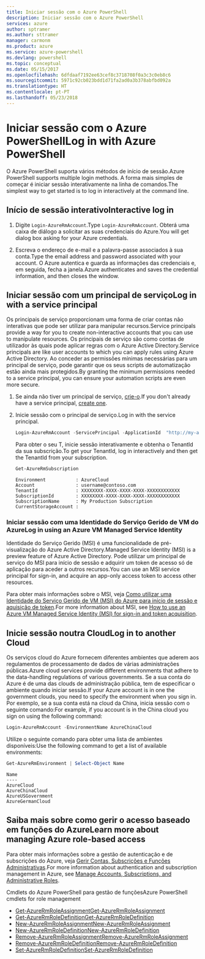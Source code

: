 ```yaml
---
title: Iniciar sessão com o Azure PowerShell
description: Iniciar sessão com o Azure PowerShell
services: azure
author: sptramer
ms.author: sttramer
manager: carmonm
ms.product: azure
ms.service: azure-powershell
ms.devlang: powershell
ms.topic: conceptual
ms.date: 05/15/2017
ms.openlocfilehash: 6dfdaaf7192ee63cef8c3718708f0a3c3c0eb8c6
ms.sourcegitcommit: 5971c92cb023bdd1d71fa2ad0a3b378abfbd092a
ms.translationtype: HT
ms.contentlocale: pt-PT
ms.lasthandoff: 05/23/2018
---
```

# <a name="log-in-with-azure-powershell"></a><span data-ttu-id="e3ae3-103">Iniciar sessão com o Azure PowerShell</span><span class="sxs-lookup"><span data-stu-id="e3ae3-103">Log in with Azure PowerShell</span></span>

<span data-ttu-id="e3ae3-104">O Azure PowerShell suporta vários métodos de início de sessão.</span><span class="sxs-lookup"><span data-stu-id="e3ae3-104">Azure PowerShell supports multiple login methods.</span></span> <span data-ttu-id="e3ae3-105">A forma mais simples de começar é iniciar sessão interativamente na linha de comandos.</span><span class="sxs-lookup"><span data-stu-id="e3ae3-105">The simplest way to get started is to log in interactively at the command line.</span></span>

## <a name="interactive-log-in"></a><span data-ttu-id="e3ae3-106">Início de sessão interativo</span><span class="sxs-lookup"><span data-stu-id="e3ae3-106">Interactive log in</span></span>

1. <span data-ttu-id="e3ae3-107">Digite `Login-AzureRmAccount`.</span><span class="sxs-lookup"><span data-stu-id="e3ae3-107">Type `Login-AzureRmAccount`.</span></span> <span data-ttu-id="e3ae3-108">Obterá uma caixa de diálogo a solicitar as suas credenciais do Azure.</span><span class="sxs-lookup"><span data-stu-id="e3ae3-108">You will get dialog box asking for your Azure credentials.</span></span>

2. <span data-ttu-id="e3ae3-109">Escreva o endereço de e-mail e a palavra-passe associados à sua conta.</span><span class="sxs-lookup"><span data-stu-id="e3ae3-109">Type the email address and password associated with your account.</span></span> <span data-ttu-id="e3ae3-110">O Azure autentica e guarda as informações das credenciais e, em seguida, fecha a janela.</span><span class="sxs-lookup"><span data-stu-id="e3ae3-110">Azure authenticates and saves the credential information, and then closes the window.</span></span>

## <a name="log-in-with-a-service-principal"></a><span data-ttu-id="e3ae3-111">Iniciar sessão com um principal de serviço</span><span class="sxs-lookup"><span data-stu-id="e3ae3-111">Log in with a service principal</span></span>

<span data-ttu-id="e3ae3-112">Os principais de serviço proporcionam uma forma de criar contas não interativas que pode ser utilizar para manipular recursos.</span><span class="sxs-lookup"><span data-stu-id="e3ae3-112">Service principals provide a way for you to create non-interactive accounts that you can use to manipulate resources.</span></span> <span data-ttu-id="e3ae3-113">Os principais de serviço são como contas de utilizador às quais pode aplicar regras com o Azure Active Directory.</span><span class="sxs-lookup"><span data-stu-id="e3ae3-113">Service principals are like user accounts to which you can apply rules using Azure Active Directory.</span></span> <span data-ttu-id="e3ae3-114">Ao conceder as permissões mínimas necessárias para um principal de serviço, pode garantir que os seus scripts de automatização estão ainda mais protegidos.</span><span class="sxs-lookup"><span data-stu-id="e3ae3-114">By granting the minimum permissions needed to a service principal, you can ensure your automation scripts are even more secure.</span></span>

1. <span data-ttu-id="e3ae3-115">Se ainda não tiver um principal de serviço, [crie-o](create-azure-service-principal-azureps.md).</span><span class="sxs-lookup"><span data-stu-id="e3ae3-115">If you don't already have a service principal, [create one](create-azure-service-principal-azureps.md).</span></span>

2. <span data-ttu-id="e3ae3-116">Inicie sessão com o principal de serviço.</span><span class="sxs-lookup"><span data-stu-id="e3ae3-116">Log in with the service principal.</span></span>

    ```powershell
    Login-AzureRmAccount -ServicePrincipal -ApplicationId  "http://my-app" -Credential $pscredential -TenantId $tenantid
    ```

    <span data-ttu-id="e3ae3-117">Para obter o seu T, inicie sessão interativamente e obtenha o TenantId da sua subscrição.</span><span class="sxs-lookup"><span data-stu-id="e3ae3-117">To get your TenantId, log in interactively and then get the TenantId from your subscription.</span></span>

    ```powershell
    Get-AzureRmSubscription
    ```

    ```
    Environment           : AzureCloud
    Account               : username@contoso.com
    TenantId              : XXXXXXXX-XXXX-XXXX-XXXX-XXXXXXXXXXXX
    SubscriptionId        : XXXXXXXX-XXXX-XXXX-XXXX-XXXXXXXXXXXX
    SubscriptionName      : My Production Subscription
    CurrentStorageAccount :
    ```

### <a name="log-in-using-an-azure-vm-managed-service-identity"></a><span data-ttu-id="e3ae3-118">Iniciar sessão com uma Identidade do Serviço Gerido de VM do Azure</span><span class="sxs-lookup"><span data-stu-id="e3ae3-118">Log in using an Azure VM Managed Service Identity</span></span>

<span data-ttu-id="e3ae3-119">Identidade do Serviço Gerido (MSI) é uma funcionalidade de pré-visualização do Azure Active Directory.</span><span class="sxs-lookup"><span data-stu-id="e3ae3-119">Managed Service Identity (MSI) is a preview feature of Azure Active Directory.</span></span> <span data-ttu-id="e3ae3-120">Pode utilizar um principal de serviço do MSI para início de sessão e adquirir um token de acesso só de aplicação para aceder a outros recursos.</span><span class="sxs-lookup"><span data-stu-id="e3ae3-120">You can use an MSI service principal for sign-in, and acquire an app-only access token to access other resources.</span></span>

<span data-ttu-id="e3ae3-121">Para obter mais informações sobre o MSI, veja [Como utilizar uma Identidade do Serviço Gerido de VM (MSI) do Azure para início de sessão e aquisição de token](/azure/active-directory/msi-how-to-get-access-token-using-msi).</span><span class="sxs-lookup"><span data-stu-id="e3ae3-121">For more information about MSI, see [How to use an Azure VM Managed Service Identity (MSI) for sign-in and token acquisition](/azure/active-directory/msi-how-to-get-access-token-using-msi).</span></span>

## <a name="log-in-to-another-cloud"></a><span data-ttu-id="e3ae3-122">Inicie sessão noutra Cloud</span><span class="sxs-lookup"><span data-stu-id="e3ae3-122">Log in to another Cloud</span></span>

<span data-ttu-id="e3ae3-123">Os serviços cloud do Azure fornecem diferentes ambientes que aderem aos regulamentos de processamento de dados de várias administrações públicas.</span><span class="sxs-lookup"><span data-stu-id="e3ae3-123">Azure cloud services provide different environments that adhere to the data-handling regulations of various governments.</span></span> <span data-ttu-id="e3ae3-124">Se a sua conta do Azure é de uma das clouds de administração pública, tem de especificar o ambiente quando iniciar sessão.</span><span class="sxs-lookup"><span data-stu-id="e3ae3-124">If your Azure account is in one the government clouds, you need to specify the environment when you sign in.</span></span> <span data-ttu-id="e3ae3-125">Por exemplo, se a sua conta está na cloud da China, inicia sessão com o seguinte comando:</span><span class="sxs-lookup"><span data-stu-id="e3ae3-125">For example, if you account is in the China cloud you sign on using the following command:</span></span>

```powershell
Login-AzureRmAccount -EnvironmentName AzureChinaCloud
```

<span data-ttu-id="e3ae3-126">Utilize o seguinte comando para obter uma lista de ambientes disponíveis:</span><span class="sxs-lookup"><span data-stu-id="e3ae3-126">Use the following command to get a list of available environments:</span></span>

```powershell
Get-AzureRmEnvironment | Select-Object Name
```

```
Name
----
AzureCloud
AzureChinaCloud
AzureUSGovernment
AzureGermanCloud
```

## <a name="learn-more-about-managing-azure-role-based-access"></a><span data-ttu-id="e3ae3-127">Saiba mais sobre como gerir o acesso baseado em funções do Azure</span><span class="sxs-lookup"><span data-stu-id="e3ae3-127">Learn more about managing Azure role-based access</span></span>

<span data-ttu-id="e3ae3-128">Para obter mais informações sobre a gestão de autenticação e de subscrições do Azure, veja [Gerir Contas, Subscrições e Funções Administrativas](/azure/active-directory/role-based-access-control-configure).</span><span class="sxs-lookup"><span data-stu-id="e3ae3-128">For more information about authentication and subscription management in Azure, see [Manage Accounts, Subscriptions, and Administrative Roles](/azure/active-directory/role-based-access-control-configure).</span></span>

<span data-ttu-id="e3ae3-129">Cmdlets do Azure PowerShell para gestão de funções</span><span class="sxs-lookup"><span data-stu-id="e3ae3-129">Azure PowerShell cmdlets for role management</span></span>

* [<span data-ttu-id="e3ae3-130">Get-AzureRmRoleAssignment</span><span class="sxs-lookup"><span data-stu-id="e3ae3-130">Get-AzureRmRoleAssignment</span></span>](/powershell/module/AzureRM.Resources/Get-AzureRmRoleAssignment)
* [<span data-ttu-id="e3ae3-131">Get-AzureRmRoleDefinition</span><span class="sxs-lookup"><span data-stu-id="e3ae3-131">Get-AzureRmRoleDefinition</span></span>](/powershell/module/AzureRM.Resources/Get-AzureRmRoleDefinition)
* [<span data-ttu-id="e3ae3-132">New-AzureRmRoleAssignment</span><span class="sxs-lookup"><span data-stu-id="e3ae3-132">New-AzureRmRoleAssignment</span></span>](/powershell/module/AzureRM.Resources/New-AzureRmRoleAssignment)
* [<span data-ttu-id="e3ae3-133">New-AzureRmRoleDefinition</span><span class="sxs-lookup"><span data-stu-id="e3ae3-133">New-AzureRmRoleDefinition</span></span>](/powershell/module/AzureRM.Resources/New-AzureRmRoleDefinition)
* [<span data-ttu-id="e3ae3-134">Remove-AzureRmRoleAssignment</span><span class="sxs-lookup"><span data-stu-id="e3ae3-134">Remove-AzureRmRoleAssignment</span></span>](/powershell/module/AzureRM.Resources/Remove-AzureRmRoleAssignment)
* [<span data-ttu-id="e3ae3-135">Remove-AzureRmRoleDefinition</span><span class="sxs-lookup"><span data-stu-id="e3ae3-135">Remove-AzureRmRoleDefinition</span></span>](/powershell/module/AzureRM.Resources/Remove-AzureRmRoleDefinition)
* [<span data-ttu-id="e3ae3-136">Set-AzureRmRoleDefinition</span><span class="sxs-lookup"><span data-stu-id="e3ae3-136">Set-AzureRmRoleDefinition</span></span>](/powershell/moduel/AzureRM.Resources/Set-AzureRmRoleDefinition)
